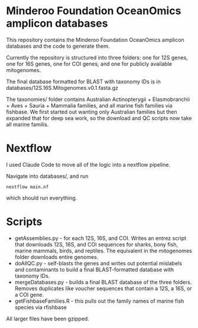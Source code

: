 # Minderoo Foundation OceanOmics amplicon databases

This repository contains the Minderoo Foundation OceanOmics amplicon databases and the code to generate them.

Currently the repository is structured into three folders: one for 12S genes, one for 16S genes, one for COI genes, and one for publicly available mitogenomes.

The final database formatted for BLAST with taxonomy IDs is in databases/12S.16S.Mitogenomes.v0.1.fasta.gz

The taxonomies/ folder contains Australian Actinopterygii + Elasmobranchii + Aves + Sauria + Mammalia families, and all marine fish families via fishbase. We first started out wanting only Australian families but then expanded that for deep sea work, so the download and QC scripts now take all marine familis.


# Nextflow

I used Claude Code to move all of the logic into a nextflow pipeline.

Navigate into databases/, and run 

    nextflow main.nf

which should run everything.

# Scripts

- getAssemblies.py - for each 12S, 16S, and COI. Writes an entrez script that downloads 12S, 16S, and COI sequences for sharks, bony fish, marine mammals, birds, and reptiles. The equivalent in the mitogenomes folder downloads entire genomes.
- doAllQC.py - self-blasts the genes and writes out potential mislabels and contaminants to build a final BLAST-formatted database with taxonomy IDs.
- mergeDatabases.py - builds a final BLAST database of the three folders. Removes duplicates like voucher sequences that contain a 12S, a 16S, or a COI gene.
- getFishbaseFamilies.R - this pulls out the family names of marine fish species via rfishbase

All larger files have been gzipped.
